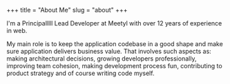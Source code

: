 +++
title = "About Me"
slug = "about"
+++

I'm a Principalllll Lead Developer at Meetyl with over 12 years of experience in web.

My main role is to keep the application codebase in a good shape and make sure application delivers business value. That involves such aspects as: making architectural decisions, growing developers professionally, improving team cohesion, making development process fun, contributing to product strategy and of course writing code myself.
